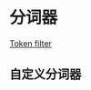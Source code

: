 # 分词器

[Token filter](https://www.elastic.co/guide/en/elasticsearch/reference/current/analysis-tokenfilters.html)

## 自定义分词器